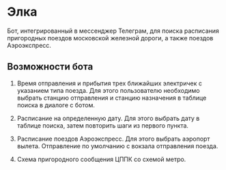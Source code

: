 # Элка

Бот, интегрированный в мессенджер Телеграм, для поиска расписания пригородных поездов московской железной дороги, а также поездов Аэроэкспресс.

## Возможности бота

1. Время отправления и прибытия трех ближайших электричек с указанием типа поезда. Для этого пользователю необходимо выбрать станцию отправления и станцию назначения в таблице поиска в диалоге с ботом.

2. Расписание на определенную дату. Для этого выбрать дату в таблице поиска, затем повторить шаги из первого пункта.

3. Расписание поездов Аэроэкспресс. Для этого выбрать аэропорт вылета. Отправление по умолчанию с вокзала отправления поезда.

4. Схема пригородного сообщения ЦППК со схемой метро.